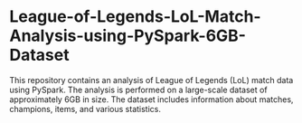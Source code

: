 # League-of-Legends-LoL-Match-Analysis-using-PySpark-6GB-Dataset
This repository contains an analysis of League of Legends (LoL) match data using PySpark. The analysis is performed on a large-scale dataset of approximately 6GB in size. The dataset includes information about matches, champions, items, and various statistics.
